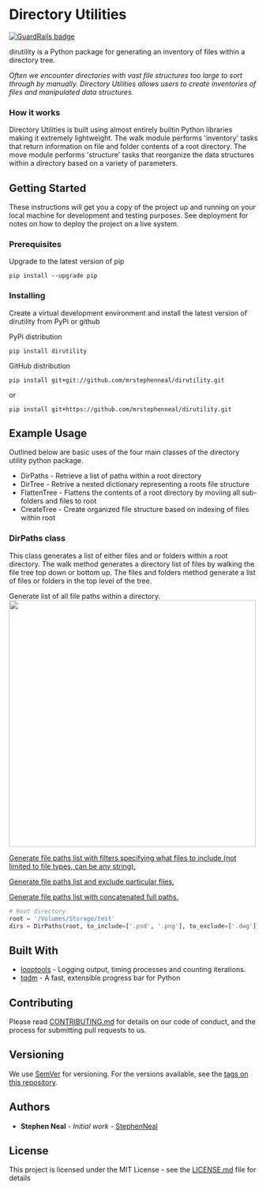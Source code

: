 # Directory Utilities

[![GuardRails badge](https://badges.production.guardrails.io/mrstephenneal/dirutility.svg)](https://www.guardrails.io)

dirutility is a Python package for generating an inventory of files within a directory tree.

_Often we encounter directories with vast file structures too large to sort through by manually.  Directory Utilities
allows users to create inventories of files and manipulated data structures._


### How it works

Directory Utilities is built using almost entirely builtin Python libraries making it extremely lightweight. The walk
module performs 'inventory' tasks that return information on file and folder contents of a root directory.  The move
module performs 'structure' tasks that reorganize the data structures within a directory based on a variety of
parameters.

## Getting Started

These instructions will get you a copy of the project up and running on your local machine for development and testing purposes. See deployment for notes on how to deploy the project on a live system.

### Prerequisites

Upgrade to the latest version of pip

```
pip install --upgrade pip
```

### Installing

Create a virtual development environment and install the latest version of dirutility from PyPi or github

PyPi distribution

```
pip install dirutility
```

GitHub distribution

```
pip install git+git://github.com/mrstephenneal/dirutility.git
```
or

```
pip install git+https://github.com/mrstephenneal/dirutility.git
```

## Example Usage

Outlined below are basic uses of the four main classes of the directory utility python package.

* DirPaths - Retrieve a list of paths within a root directory
* DirTree - Retrive a nested dictionary representing a roots file structure
* FlattenTree - Flattens the contents of a root directory by moviing all sub-folders and files to root
* CreateTree - Create organized file structure based on indexing of files within root

### DirPaths class

This class generates a list of either files and or folders within a root directory.  The walk method generates a directory list of files by walking the file tree top down or bottom up.  The files and folders method generate a list of files or folders in the top level of the tree.

Generate list of all file paths within a directory.
<br><img src="https://i.imgur.com/Ur7dGOC.gif" width="500"><br>

<a href="https://i.imgur.com/ogj9ZNQ.gif">Generate file paths list with filters specifying what files to include (not limited to file types, can be any string).<a>

<a href="https://i.imgur.com/dGAAdDO.gif">Generate file paths list and exclude particular files.<a>

<a href="https://i.imgur.com/cQjrL18.gif">Generate file paths list with concatenated full paths.<a>

```python
# Root directory
root = '/Volumes/Storage/test'
dirs = DirPaths(root, to_include=['.psd', '.png'], to_exclude=['.dwg'])
```

## Built With

* [looptools](https://github.com/mrstephenneal/looptools) - Logging output, timing processes and counting iterations.
* [tqdm](https://github.com/tqdm/tqdm) - A fast, extensible progress bar for Python

## Contributing

Please read [CONTRIBUTING.md](https://github.com/mrstephenneal/dirutility/blob/master/CONTRIBUTING.md) for details on our code of conduct, and the process for submitting pull requests to us.

## Versioning

We use [SemVer](http://semver.org/) for versioning. For the versions available, see the [tags on this repository](https://github.com/dirutility/tags). 

## Authors

* **Stephen Neal** - *Initial work* - [StephenNeal](https://github.com/mrstephenneal)

## License

This project is licensed under the MIT License - see the [LICENSE.md](LICENSE.md) file for details